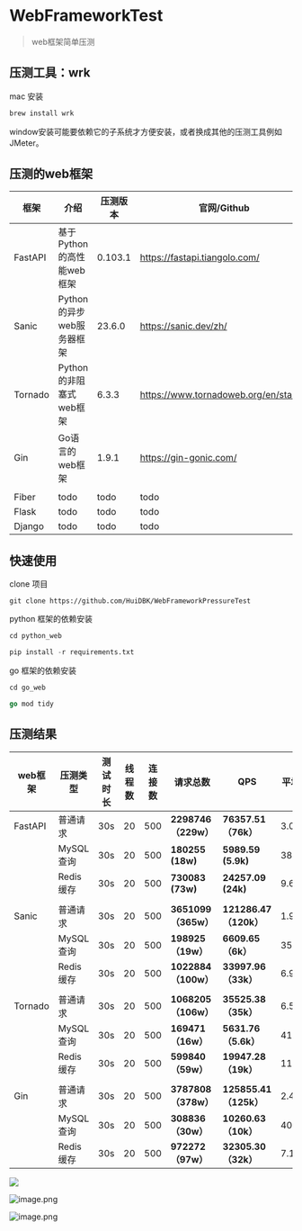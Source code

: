 # WebFrameworkTest
> web框架简单压测

## 压测工具：wrk
mac 安装
```bash
brew install wrk
```
window安装可能要依赖它的子系统才方便安装，或者换成其他的压测工具例如JMeter。

## 压测的web框架
框架      | 介绍                | 压测版本    | 官网/Github                               |
| ------- | ----------------- | ------- | --------------------------------------- |
| FastAPI | 基于Python的高性能web框架 | 0.103.1 | https://fastapi.tiangolo.com/          |
| Sanic   | Python的异步web服务器框架 | 23.6.0  | https://sanic.dev/zh/                  |
| Tornado | Python的非阻塞式web框架  |    6.3.3     | https://www.tornadoweb.org/en/stable/ |
| Gin     | Go语言的web框架        |   1.9.1      | https://gin-gonic.com/                 |
|         |                   |         |                                         |
| Fiber   | todo              | todo    | todo                                    |
| Flask   | todo              | todo    | todo                                    |
| Django  | todo              | todo    | todo


## 快速使用
clone 项目
```git
git clone https://github.com/HuiDBK/WebFrameworkPressureTest
```

python 框架的依赖安装
```python
cd python_web

pip install -r requirements.txt
```

go 框架的依赖安装
```go
cd go_web

go mod tidy
```

## 压测结果
web框架   | 压测类型    | 测试时长 | 线程数 | 连接数 | 请求总数                | QPS                   | 平均延迟    | 最大延迟      | 总流量      | 吞吐量/s   |
| ------- | ------- | ---- | --- | --- | ------------------- | --------------------- | ------- | --------- | -------- | ------- |
| FastAPI | 普通请求    | 30s  | 20  | 500 | **2298746（229w）**   | **76357.51（76k）**     | 3.06ms  | 36.65ms   | 383.64MB | 12.74MB |
|         | MySQL查询 | 30s  | 20  | 500 | **180255 (18w)** | **5989.59 (5.9k)** | 38.81ms | 226.42ms  | 36.95MB  | 1.23MB  |
|         | Redis缓存 | 30s  | 20  | 500 | **730083 (73w)** | **24257.09 (24k)** | 9.60ms  | 126.63ms  | 149.70MB | 4.97MB  |
|         |         |      |     |     |                     |                       |         |           |          |         |
| Sanic   | 普通请求    | 30s  | 20  | 500 | **3651099（365w）**   | **121286.47（120k）**   | 1.93ms  | 61.89ms   | 497.92MB | 16.54MB |
|         | MySQL查询 | 30s  | 20  | 500 | **198925（19w）**     | **6609.65（6k）**       | 35.22ms | 264.37ms  | 34.72MB  | 1.15MB  |
|         | Redis缓存 | 30s  | 20  | 500 | **1022884（100w）**   | **33997.96（33k）**     | 6.91ms  | 217.47ms  | 178.52MB | 5.93MB  |
|         |         |      |     |     |                     |                       |         |           |          |         |
| Tornado | 普通请求    | 30s  | 20  | 500 | **1068205（106w）**   | **35525.38（35k）**     | 6.54ms  | 34.75ms   | 280.15MB | 9.32MB  |
|         | MySQL查询 | 30s  | 20  | 500 | **169471（16w）**     | **5631.76（5.6k）**     | 41.29ms | 250.81ms  | 51.88MB  | 1.72MB  |
|         | Redis缓存 | 30s  | 20  | 500 | **599840（59w）**     | **19947.28（19k）**     | 11.69ms | 125.75ms  | 183.63MB | 6.11MB  |
|         |         |      |     |     |                     |                       |         |           |          |         |
| Gin     | 普通请求    | 30s  | 20  | 500 | **3787808（378w）**   | **125855.41（125k）**   | 2.45ms  | 186.48ms  | 592.42MB | 19.68MB |
|         | MySQL查询 | 30s  | 20  | 500 | **308836（30w）**     | **10260.63（10k）**     | 40.89ms | **1.12s** | 61.26MB  | 2.04MB  |
|         | Redis缓存 | 30s  | 20  | 500 | **972272（97w）**     | **32305.30（32k）**     | 7.18ms  | 79.40ms   | 193.79MB | 6.44MB

    
![](https://p3-juejin.byteimg.com/tos-cn-i-k3u1fbpfcp/315fc0d3a36d4c75b7435f0c3291c903~tplv-k3u1fbpfcp-jj-mark:0:0:0:0:q75.image#?w=1000&h=600&s=49821&e=png&b=ffffff)


![image.png](https://p6-juejin.byteimg.com/tos-cn-i-k3u1fbpfcp/7ce2cc90cd934084a90cbfe36090c48b~tplv-k3u1fbpfcp-jj-mark:0:0:0:0:q75.image#?w=1000&h=600&s=43692&e=png&b=ffffff)


![image.png](https://p6-juejin.byteimg.com/tos-cn-i-k3u1fbpfcp/7a54aa632e004249a6cf4816f096200b~tplv-k3u1fbpfcp-jj-mark:0:0:0:0:q75.image#?w=1000&h=600&s=42793&e=png&b=ffffff)